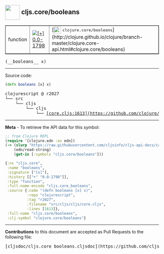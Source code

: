 ## <img width="48px" valign="middle" src="http://i.imgur.com/Hi20huC.png"> cljs.core/booleans

 <table border="1">
<tr>

<td>function</td>
<td><a href="https://github.com/cljsinfo/cljs-api-docs/tree/0.0-1798"><img valign="middle" alt="[+] 0.0-1798" src="https://img.shields.io/badge/+-0.0--1798-lightgrey.svg"></a> </td>
<td>
[<img height="24px" valign="middle" src="http://i.imgur.com/1GjPKvB.png"> <samp>clojure.core/booleans</samp>](http://clojure.github.io/clojure/branch-master/clojure.core-api.html#clojure.core/booleans)
</td>
</tr>
</table>

 <samp>
(__booleans__ x)<br>
</samp>

---





Source code:

```clj
(defn booleans [x] x)
```

 <pre>
clojurescript @ r2027
└── src
    └── cljs
        └── cljs
            └── <ins>[core.cljs:1613](https://github.com/clojure/clojurescript/blob/r2027/src/cljs/cljs/core.cljs#L1613)</ins>
</pre>


---

__Meta__ - To retrieve the API data for this symbol:

```clj
;; from Clojure REPL
(require '[clojure.edn :as edn])
(-> (slurp "https://raw.githubusercontent.com/cljsinfo/cljs-api-docs/catalog/cljs-api.edn")
    (edn/read-string)
    (get-in [:symbols "cljs.core/booleans"]))
```

```clj
{:ns "cljs.core",
 :name "booleans",
 :signature ["[x]"],
 :history [["+" "0.0-1798"]],
 :type "function",
 :full-name-encode "cljs.core_booleans",
 :source {:code "(defn booleans [x] x)",
          :repo "clojurescript",
          :tag "r2027",
          :filename "src/cljs/cljs/core.cljs",
          :lines [1613]},
 :full-name "cljs.core/booleans",
 :clj-symbol "clojure.core/booleans"}

```

---

__Contributions__ to this document are accepted as Pull Requests to the following file:

 <pre>
[cljsdoc/cljs.core_booleans.cljsdoc](https://github.com/cljsinfo/cljs-api-docs/blob/master/cljsdoc/cljs.core_booleans.cljsdoc)
</pre>


